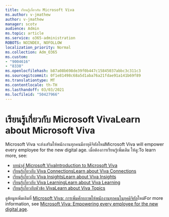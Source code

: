 ```yaml
---
title: เรียนรู้เกี่ยวกับ Microsoft Viva
ms.author: v-jmathew
author: v-jmathew
manager: scotv
audience: Admin
ms.topic: article
ms.service: o365-administration
ROBOTS: NOINDEX, NOFOLLOW
localization_priority: Normal
ms.collection: Adm_O365
ms.custom:
- "9004616"
- "8338"
ms.openlocfilehash: b87a08b698de39f0b447c15845037abbc3c311c3
ms.sourcegitcommit: 0f1e81498c68a5d1aba76a21fdae91a141b69f89
ms.translationtype: MT
ms.contentlocale: th-TH
ms.lasthandoff: 03/03/2021
ms.locfileid: "50427966"
---
```

# <a name="learn-about-microsoft-viva"></a><span data-ttu-id="0981a-102">เรียนรู้เกี่ยวกับ Microsoft Viva</span><span class="sxs-lookup"><span data-stu-id="0981a-102">Learn about Microsoft Viva</span></span>

<span data-ttu-id="0981a-103">Microsoft Viva จะส่งเสริมให้พนักงานทุกคนมีอายุดิจิทัลใหม่</span><span class="sxs-lookup"><span data-stu-id="0981a-103">Microsoft Viva will empower every employee for the new digital age.</span></span> <span data-ttu-id="0981a-104">เมื่อต้องการเรียนรู้เพิ่มเติม ให้ดู:</span><span class="sxs-lookup"><span data-stu-id="0981a-104">To learn more, see:</span></span>

- [<span data-ttu-id="0981a-105">บทนําสู่ Microsoft Viva</span><span class="sxs-lookup"><span data-stu-id="0981a-105">Introduction to Microsoft Viva</span></span>](https://www.microsoft.com/microsoft-viva/overview)
- [<span data-ttu-id="0981a-106">เรียนรู้เกี่ยวกับ Viva Connections</span><span class="sxs-lookup"><span data-stu-id="0981a-106">Learn about Viva Connections</span></span>](https://aka.ms/VivaConnectionsBlog/)
- [<span data-ttu-id="0981a-107">เรียนรู้เกี่ยวกับ Viva Insights</span><span class="sxs-lookup"><span data-stu-id="0981a-107">Learn about Viva Insights</span></span>](https://aka.ms/VivaInsightsBlog)
- [<span data-ttu-id="0981a-108">เรียนรู้เกี่ยวกับ Viva Learning</span><span class="sxs-lookup"><span data-stu-id="0981a-108">Learn about Viva Learning</span></span>](https://aka.ms/VivaLearningBlog)
- [<span data-ttu-id="0981a-109">เรียนรู้เกี่ยวกับหัวข้อ Viva</span><span class="sxs-lookup"><span data-stu-id="0981a-109">Learn about Viva Topics</span></span>](https://aka.ms/viva/topics/blog)

<span data-ttu-id="0981a-110">ดูข้อมูลเพิ่มเติมที่ [Microsoft Viva: การเพิ่มศักยภาพให้พนักงานทุกคนในยุคดิจิทัล](https://www.microsoft.com/microsoft-365/blog/2021/02/04/microsoft-viva-empowering-every-employee-for-the-new-digital-age/)ใหม่</span><span class="sxs-lookup"><span data-stu-id="0981a-110">For more information, see [Microsoft Viva: Empowering every employee for the new digital age](https://www.microsoft.com/microsoft-365/blog/2021/02/04/microsoft-viva-empowering-every-employee-for-the-new-digital-age/).</span></span>
